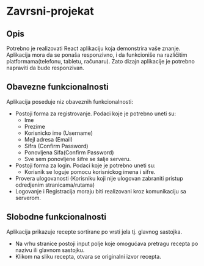 # Zavrsni-projekat

## Opis

Potrebno je realizovati React aplikaciju koja demonstrira vaše znanje. Aplikacija mora da se ponaša responzivno, i da funkcioniše na različitim platformama(telefonu, tabletu, računaru). Zato dizajn aplikacije je potrebno napraviti da bude responzivan. 

## Obavezne funkcionalnosti

Aplikacija poseduje niz obaveznih funkcionalnosti:
* Postoji forma za registrovanje. Podaci koje je potrebno uneti su:
  * Ime
  * Prezime
  * Korisnicko ime (Username)
  * Mejl adresa (Email)
  * Sifra (Confirm Password)
  * Ponovljena Sifa(Confirm Password)
  * Sve sem ponovljene šifre se šalje serveru.
* Postoji forma za login. Podaci koje je potrebno uneti su:
  * Korisnik se loguje pomocu korisnickog imena i sifre.
* Provera ulogovanosti (Korisniku koji nije ulogovan zabraniti pristup odredjenim stranicama/rutama)
* Logovanje i Registracija moraju biti realizovani kroz komunikaciju sa serverom.

## Slobodne funkcionalnosti

Aplikacija prikazuje recepte sortirane po vrsti jela tj. glavnog sastojka. 
* Na vrhu stranice postoji input polje koje omogućava pretragu recepta po nazivu ili glavnom sastojku.
* Klikom na sliku recepta, otvara se originalni izvor recepta.
